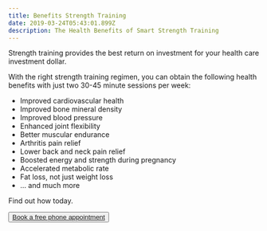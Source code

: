 ```yaml
---
title: Benefits Strength Training
date: 2019-03-24T05:43:01.899Z
description: The Health Benefits of Smart Strength Training
---
```

Strength training provides the best return on investment for your health care investment dollar. 

With the right strength training regimen, you can obtain the following health benefits with just two 30-45 minute sessions per week:

* Improved cardiovascular health
* Improved bone mineral density
* Improved blood pressure
* Enhanced joint flexibility
* Better muscular endurance
* Arthritis pain relief
* Lower back and neck pain relief
* Boosted energy and strength during pregnancy
* Accelerated metabolic rate
* Fat loss, not just weight loss
* … and much more

Find out how today.

<div class="tc">
	<button type="button" 
class="btn w-100 w-auto-ns raise"><a href="https://calendly.com/isfny/15min?back=1" target="blank">Book a free phone appointment</a></button></div>
